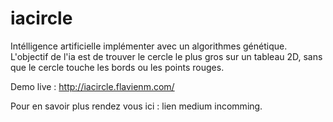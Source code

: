 # iacircle

Intélligence artificielle implémenter avec un algorithmes génétique. L'objectif de l'ia est de trouver le cercle le plus gros sur un tableau 2D, sans que le cercle touche les bords ou les points rouges.

Demo live : http://iacircle.flavienm.com/

Pour en savoir plus rendez vous ici : lien medium incomming.

